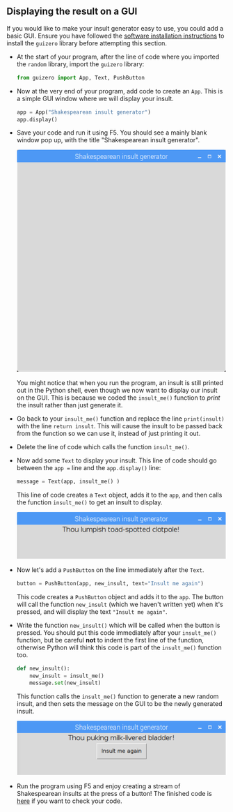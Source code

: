 ## Displaying the result on a GUI

If you would like to make your insult generator easy to use, you could add a basic GUI. Ensure you have followed the [software installation instructions](https://learning-admin.raspberrypi.org/en/projects/shakespearean-insult-generator/what-you-will-need) to install the `guizero` library before attempting this section.

- At the start of your program, after the line of code where you imported the `random` library, import the `guizero` library:

  ```python
  from guizero import App, Text, PushButton
  ```

- Now at the very end of your program, add code to create an `App`. This is a simple GUI window where we will display your insult.

  ```python
  app = App("Shakespearean insult generator")
  app.display()
  ```

- Save your code and run it using F5. You should see a mainly blank window pop up, with the title "Shakespearean insult generator".

  ![Blank app window](images/app-window.png)

  You might notice that when you run the program, an insult is still printed out in the Python shell, even though we now want to display our insult on the GUI. This is because we coded the `insult_me()` function to *print* the insult rather than just generate it.

- Go back to your `insult_me()` function and replace the line `print(insult)` with the line `return insult`. This will cause the insult to be passed back from the function so we can use it, instead of just printing it out.

- Delete the line of code which calls the function `insult_me()`.

- Now add some `Text` to display your insult. This line of code should go between the `app =` line and the `app.display()` line:

  ```python
  message = Text(app, insult_me() )
  ```

  This line of code creates a `Text` object, adds it to the `app`, and then calls the function `insult_me()` to get an insult to display.

  ![Insult displayed in GUI](images/insult-in-gui.png)

- Now let's add a `PushButton` on the line immediately after the `Text`.

  ```python
  button = PushButton(app, new_insult, text="Insult me again")
  ```

  This code creates a `PushButton` object and adds it to the `app`. The button will call the function `new_insult` (which we haven't written yet) when it's pressed, and will display the text `"Insult me again"`.

- Write the function `new_insult()` which will be called when the button is pressed. You should put this code immediately after your `insult_me()` function, but be careful **not** to indent the first line of the function, otherwise Python will think this code is part of the `insult_me()` function too.

    ```python
    def new_insult():
        new_insult = insult_me()
        message.set(new_insult)
    ```

  This function calls the `insult_me()` function to generate a new random insult, and then sets the message on the GUI to be the newly generated insult.

  ![Insult button](images/insult-me-again.png)

- Run the program using F5 and enjoy creating a stream of Shakespearean insults at the press of a button! The finished code is [here](resources/shakespeare.py) if you want to check your code.

